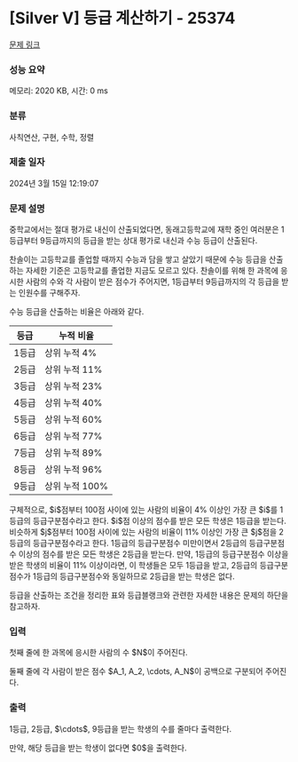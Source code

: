 # [Silver V] 등급 계산하기 - 25374 

[문제 링크](https://www.acmicpc.net/problem/25374) 

### 성능 요약

메모리: 2020 KB, 시간: 0 ms

### 분류

사칙연산, 구현, 수학, 정렬

### 제출 일자

2024년 3월 15일 12:19:07

### 문제 설명

<p>중학교에서는 절대 평가로 내신이 산출되었다면, 동래고등학교에 재학 중인 여러분은 1등급부터 9등급까지의 등급을 받는 상대 평가로 내신과 수능 등급이 산출된다.</p>

<p>찬솔이는 고등학교를 졸업할 때까지 수능과 담을 쌓고 살았기 때문에 수능 등급을 산출하는 자세한 기준은 고등학교를 졸업한 지금도 모르고 있다. 찬솔이를 위해 한 과목에 응시한 사람의 수와 각 사람이 받은 점수가 주어지면, 1등급부터 9등급까지의 각 등급을 받는 인원수를 구해주자.</p>

<p>수능 등급을 산출하는 비율은 아래와 같다.</p>

<table class="table table-bordered">
	<thead>
		<tr>
			<th>등급</th>
			<th>누적 비율</th>
		</tr>
	</thead>
	<tbody>
		<tr>
			<td>1등급</td>
			<td>상위 누적 4%</td>
		</tr>
		<tr>
			<td>2등급</td>
			<td>상위 누적 11%</td>
		</tr>
		<tr>
			<td>3등급</td>
			<td>상위 누적 23%</td>
		</tr>
		<tr>
			<td>4등급</td>
			<td>상위 누적 40%</td>
		</tr>
		<tr>
			<td>5등급</td>
			<td>상위 누적 60%</td>
		</tr>
		<tr>
			<td>6등급</td>
			<td>상위 누적 77%</td>
		</tr>
		<tr>
			<td>7등급</td>
			<td>상위 누적 89%</td>
		</tr>
		<tr>
			<td>8등급</td>
			<td>상위 누적 96%</td>
		</tr>
		<tr>
			<td>9등급</td>
			<td>상위 누적 100%</td>
		</tr>
	</tbody>
</table>

<p>구체적으로, $i$점부터 100점 사이에 있는 사람의 비율이 4% 이상인 가장 큰 $i$를 1등급의 등급구분점수라고 한다. $i$점 이상의 점수를 받은 모든 학생은 1등급을 받는다. 비슷하게 $j$점부터 100점 사이에 있는 사람의 비율이 11% 이상인 가장 큰 $j$점을 2등급의 등급구분점수라고 한다. 1등급의 등급구분점수 미만이면서 2등급의 등급구분점수 이상의 점수를 받은 모든 학생은 2등급을 받는다. 만약, 1등급의 등급구분점수 이상을 받은 학생의 비율이 11% 이상이라면, 이 학생들은 모두 1등급을 받고, 2등급의 등급구분점수가 1등급의 등급구분점수와 동일하므로 2등급을 받는 학생은 없다.</p>

<p>등급을 산출하는 조건을 정리한 표와 등급블랭크와 관련한 자세한 내용은 문제의 하단을 참고하자.</p>

### 입력 

 <p>첫째 줄에 한 과목에 응시한 사람의 수 $N$이 주어진다.</p>

<p>둘째 줄에 각 사람이 받은 점수 $A_1, A_2, \cdots, A_N$이 공백으로 구분되어 주어진다.</p>

### 출력 

 <p>1등급, 2등급, $\cdots$, 9등급을 받는 학생의 수를 줄마다 출력한다.</p>

<p>만약, 해당 등급을 받는 학생이 없다면 $0$을 출력한다.</p>

